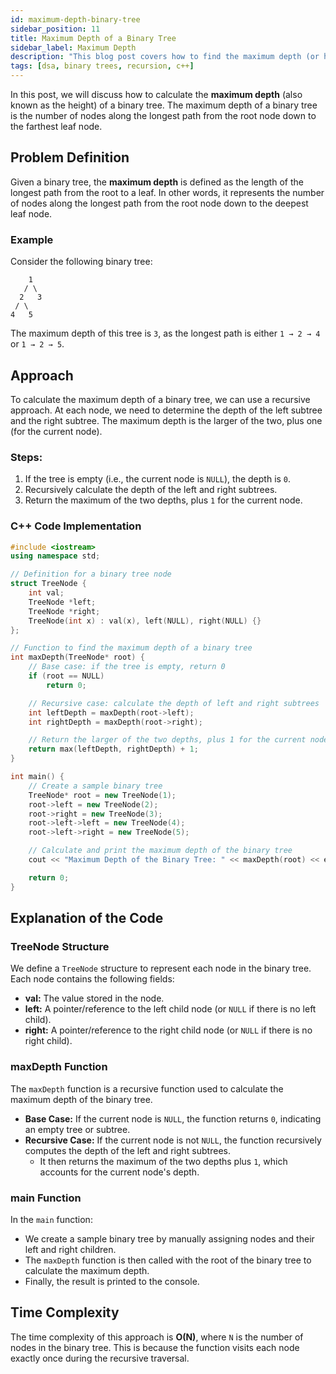 ```yaml
---
id: maximum-depth-binary-tree
sidebar_position: 11
title: Maximum Depth of a Binary Tree
sidebar_label: Maximum Depth
description: "This blog post covers how to find the maximum depth (or height) of a binary tree in C++, along with explanations and code examples."
tags: [dsa, binary trees, recursion, c++]
---
```



In this post, we will discuss how to calculate the **maximum depth** (also known as the height) of a binary tree. The maximum depth of a binary tree is the number of nodes along the longest path from the root node down to the farthest leaf node.

## Problem Definition
Given a binary tree, the **maximum depth** is defined as the length of the longest path from the root to a leaf. In other words, it represents the number of nodes along the longest path from the root node down to the deepest leaf node.

### Example
Consider the following binary tree:

```
    1
   / \
  2   3
 / \
4   5
```

The maximum depth of this tree is `3`, as the longest path is either `1 → 2 → 4` or `1 → 2 → 5`.

## Approach
To calculate the maximum depth of a binary tree, we can use a recursive approach. At each node, we need to determine the depth of the left subtree and the right subtree. The maximum depth is the larger of the two, plus one (for the current node).

### Steps:
1. If the tree is empty (i.e., the current node is `NULL`), the depth is `0`.
2. Recursively calculate the depth of the left and right subtrees.
3. Return the maximum of the two depths, plus `1` for the current node.

### C++ Code Implementation

```cpp
#include <iostream>
using namespace std;

// Definition for a binary tree node
struct TreeNode {
    int val;
    TreeNode *left;
    TreeNode *right;
    TreeNode(int x) : val(x), left(NULL), right(NULL) {}
};

// Function to find the maximum depth of a binary tree
int maxDepth(TreeNode* root) {
    // Base case: if the tree is empty, return 0
    if (root == NULL)
        return 0;

    // Recursive case: calculate the depth of left and right subtrees
    int leftDepth = maxDepth(root->left);
    int rightDepth = maxDepth(root->right);

    // Return the larger of the two depths, plus 1 for the current node
    return max(leftDepth, rightDepth) + 1;
}

int main() {
    // Create a sample binary tree
    TreeNode* root = new TreeNode(1);
    root->left = new TreeNode(2);
    root->right = new TreeNode(3);
    root->left->left = new TreeNode(4);
    root->left->right = new TreeNode(5);

    // Calculate and print the maximum depth of the binary tree
    cout << "Maximum Depth of the Binary Tree: " << maxDepth(root) << endl;

    return 0;
}
```
## Explanation of the Code

### TreeNode Structure
We define a `TreeNode` structure to represent each node in the binary tree. Each node contains the following fields:
- **val:** The value stored in the node.
- **left:** A pointer/reference to the left child node (or `NULL` if there is no left child).
- **right:** A pointer/reference to the right child node (or `NULL` if there is no right child).

### maxDepth Function
The `maxDepth` function is a recursive function used to calculate the maximum depth of the binary tree.

- **Base Case:** If the current node is `NULL`, the function returns `0`, indicating an empty tree or subtree.
- **Recursive Case:** If the current node is not `NULL`, the function recursively computes the depth of the left and right subtrees.
  - It then returns the maximum of the two depths plus `1`, which accounts for the current node's depth.

### main Function
In the `main` function:
- We create a sample binary tree by manually assigning nodes and their left and right children.
- The `maxDepth` function is then called with the root of the binary tree to calculate the maximum depth.
- Finally, the result is printed to the console.

## Time Complexity

The time complexity of this approach is **O(N)**, where `N` is the number of nodes in the binary tree. This is because the function visits each node exactly once during the recursive traversal.
